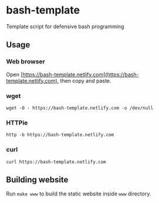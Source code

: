 # bash-template
Template script for defensive bash programming

## Usage

### Web browser
Open [https://bash-template.netlify.com](https://bash-template.netlify.com), then copy and paste.

### wget
`wget -O - https://bash-template.netlify.com -o /dev/null`

### HTTPie
`http -b https://bash-template.netlify.com`

### curl
`curl https://bash-template.netlify.com`

## Building website
Run `make www` to build the static website inside `www` directory.
